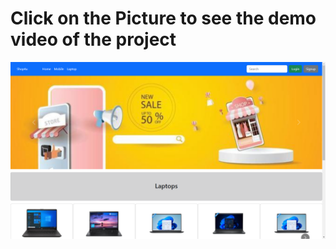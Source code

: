 # Click on the Picture to see the demo video of the project
[![Watch the video](https://raw.githubusercontent.com/itzm416/shop4u-reactjs-drf/master/shop4u.png)](https://drive.google.com/file/d/1hy2rhCA7hpMtXJiCFPkWx8S8rJsbJ_W9/view?usp=sharing)
